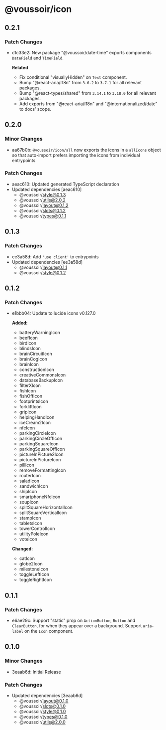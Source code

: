 # @voussoir/icon

## 0.2.1

### Patch Changes

- c1c33e2: New package "@voussoir/date-time" exports components `DateField` and
  `TimeField`.

  **Related**

  - Fix conditional "visuallyHidden" on `Text` component.
  - Bump "@react-aria/i18n" from `3.6.2` to `3.7.1` for all relevant packages.
  - Bump "@react-types/shared" from `3.14.1` to `3.18.0` for all relevant
    packages.
  - Add exports from "@react-aria/i18n" and "@internationalized/date" to docs'
    scope.

## 0.2.0

### Minor Changes

- aa67b0b: `@voussoir/icon/all` now exports the icons in a `allIcons` object so
  that auto-import prefers importing the icons from individual entrypoints

### Patch Changes

- aeac610: Updated generated TypeScript declaration
- Updated dependencies [aeac610]
  - @voussoir/style@0.1.3
  - @voussoir/utils@2.0.2
  - @voussoir/layout@0.1.2
  - @voussoir/slots@0.1.2
  - @voussoir/types@0.1.1

## 0.1.3

### Patch Changes

- ee3a58d: Add `'use client'` to entrypoints
- Updated dependencies [ee3a58d]
  - @voussoir/layout@0.1.1
  - @voussoir/style@0.1.2

## 0.1.2

### Patch Changes

- e1bbb04: Update to lucide icons v0.127.0

  **Added:**

  - batteryWarningIcon
  - beefIcon
  - birdIcon
  - blindsIcon
  - brainCircuitIcon
  - brainCogIcon
  - brainIcon
  - constructionIcon
  - creativeCommonsIcon
  - databaseBackupIcon
  - filterXIcon
  - fishIcon
  - fishOffIcon
  - footprintsIcon
  - forkliftIcon
  - gripIcon
  - helpingHandIcon
  - iceCream2Icon
  - nfcIcon
  - parkingCircleIcon
  - parkingCircleOffIcon
  - parkingSquareIcon
  - parkingSquareOffIcon
  - pictureInPicture2Icon
  - pictureInPictureIcon
  - pillIcon
  - removeFormattingIcon
  - routerIcon
  - saladIcon
  - sandwichIcon
  - shipIcon
  - smartphoneNfcIcon
  - soupIcon
  - splitSquareHorizontalIcon
  - splitSquareVerticalIcon
  - stampIcon
  - tabletsIcon
  - towerControlIcon
  - utilityPoleIcon
  - voteIcon

  **Changed:**

  - catIcon
  - globe2Icon
  - milestoneIcon
  - toggleLeftIcon
  - toggleRightIcon

## 0.1.1

### Patch Changes

- e6ae29c: Support "static" prop on `ActionButton`, `Button` and `ClearButton`,
  for when they appear over a background. Support `aria-label` on the `Icon`
  component.

## 0.1.0

### Minor Changes

- 3eaab6d: Initial Release

### Patch Changes

- Updated dependencies [3eaab6d]
  - @voussoir/layout@0.1.0
  - @voussoir/slots@0.1.0
  - @voussoir/style@0.1.0
  - @voussoir/types@0.1.0
  - @voussoir/utils@2.0.0
